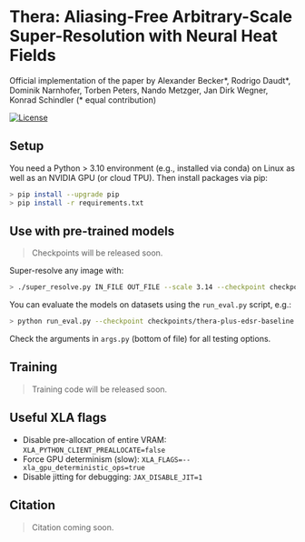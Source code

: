 # Thera: Aliasing-Free Arbitrary-Scale Super-Resolution with Neural Heat Fields

Official implementation of the paper by Alexander Becker*, Rodrigo Daudt*, Dominik Narnhofer, Torben Peters, Nando Metzger, Jan Dirk Wegner, Konrad Schindler (* equal contribution)

[![License](https://img.shields.io/badge/License-Apache--2.0-929292)](https://www.apache.org/licenses/LICENSE-2.0)

## Setup
You need a Python > 3.10 environment (e.g., installed via conda) on Linux as well as an NVIDIA GPU (or cloud TPU). Then install packages via pip:
```bash
> pip install --upgrade pip
> pip install -r requirements.txt
```

## Use with pre-trained models
> Checkpoints will be released soon.


Super-resolve any image with:
```bash
> ./super_resolve.py IN_FILE OUT_FILE --scale 3.14 --checkpoint checkpoints/thera-pro-edsr-baseline.pkl
```

You can evaluate the models on datasets using the `run_eval.py` script, e.g.:

```bash
> python run_eval.py --checkpoint checkpoints/thera-plus-edsr-baseline.pkl --data-dir path_to_data_parent_folder --eval-sets data_folder_1, data_folder_2, ...
```

Check the arguments in `args.py` (bottom of file) for all testing options.

## Training
> Training code will be released soon.

## Useful XLA flags
* Disable pre-allocation of entire VRAM: `XLA_PYTHON_CLIENT_PREALLOCATE=false`
* Force GPU determinism (slow): `XLA_FLAGS=--xla_gpu_deterministic_ops=true`
* Disable jitting for debugging: `JAX_DISABLE_JIT=1`

## Citation

> Citation coming soon.
